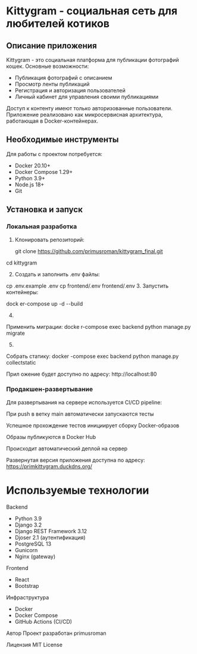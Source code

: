 # Kittygram - социальная сеть для любителей котиков

## Описание приложения
Kittygram - это социальная платформа для публикации фотографий кошек. Основные возможности:
- Публикация фотографий с описанием
- Просмотр ленты публикаций
- Регистрация и авторизация пользователей
- Личный кабинет для управления своими публикациями

Доступ к контенту имеют только авторизованные пользователи. Приложение реализовано как микросервисная архитектура, работающая в Docker-контейнерах.

## Необходимые инструменты
Для работы с проектом потребуется:
- Docker 20.10+
- Docker Compose 1.29+
- Python 3.9+
- Node.js 18+
- Git

## Установка и запуск

### Локальная разработка
1. Клонировать репозиторий:
   
   git clone https://github.com/primusroman/kittygram_final.git
       
  cd kittygram
   
2. Создать и заполнить .env файлы:

cp
 .env.example .env
cp 
frontend/.env frontend/.env
3.
 Запустить контейнеры:

dock
er-compose up -d --build

4.
 Применить миграции:
docke
r-compose exec backend python manage.py migrate

5. 
Собрать статику:
docker
-compose exec backend python manage.py collectstatic

Прил
ожение будет доступно по адресу: http://localhost:80

### Продакшен-развертывание
Для развертывания на сервере используется CI/CD pipeline:

При push в ветку main автоматически запускаются тесты

Успешное прохождение тестов инициирует сборку Docker-образов

Образы публикуются в Docker Hub

Происходит автоматический деплой на сервер

Развернутая версия приложения доступна по адресу:
https://primkittygram.duckdns.org/
# Используемые технологии
Backend
- Python 3.9
- Django 3.2
- Django REST Framework 3.12
- Djoser 2.1 (аутентификация)
- PostgreSQL 13
- Gunicorn
- Nginx (gateway)

Frontend
- React
- Bootstrap

Инфраструктура
- Docker
- Docker Compose
- GitHub Actions (CI/CD)

Автор
Проект разработан primusroman

Лицензия
MIT License
